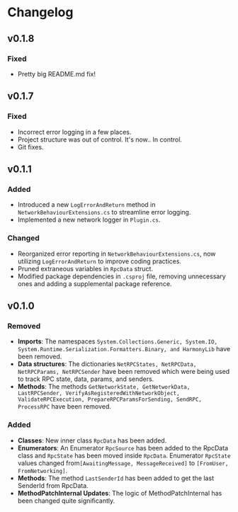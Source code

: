 # Changelog

## v0.1.8

### Fixed

- Pretty big README.md fix!

## v0.1.7

### Fixed

- Incorrect error logging in a few places.
- Project structure was out of control. It's now.. In control.
- Git fixes.

## v0.1.1

### Added

- Introduced a new `LogErrorAndReturn` method in `NetworkBehaviourExtensions.cs` to streamline error logging.
- Implemented a new network logger in `Plugin.cs`.

### Changed

- Reorganized error reporting in `NetworkBehaviourExtensions.cs`, now utilizing `LogErrorAndReturn` to improve coding practices.
- Pruned extraneous variables in `RpcData` struct.
- Modified package dependencies in `.csproj` file, removing unnecessary ones and adding a supplemental package reference.

## v0.1.0

### Removed

- **Imports**: The namespaces `System.Collections.Generic, System.IO, System.Runtime.Serialization.Formatters.Binary, and HarmonyLib` have been removed.
- **Data structures**: The dictionaries `NetRPCStates, NetRPCData, NetRPCParams, NetRPCSender` have been removed which were being used to track RPC state, data, params, and senders.
- **Methods**: The methods `GetNetworkState, GetNetworkData, LastRPCSender, VerifyAsRegisteredWithNetworkObject, ValidateRPCExecution, PrepareRPCParamsForSending, SendRPC, ProcessRPC` have been removed.

### Added

- **Classes**: New inner class `RpcData` has been added.
- **Enumerators**: An Enumerator `RpcSource` has been added to the RpcData class and `RpcState` has been moved inside `RpcData`. Enumerator `RpcState` values changed from`[AwaitingMessage, MessageReceived]` to `[FromUser, FromNetworking]`.
- **Methods**: The method `LastSenderId` has been added to get the last SenderId from RpcData.
- **MethodPatchInternal Updates**: The logic of MethodPatchInternal has been changed quite significantly.